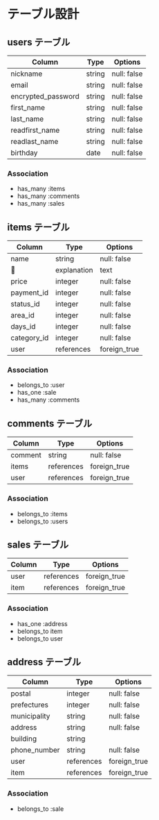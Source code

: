 # テーブル設計

## users テーブル

| Column             | Type    | Options     |
| ------------------ | ------- | ----------- |
| nickname           | string  | null: false |
| email              | string  | null: false |
| encrypted_password | string  | null: false |
| first_name         | string  | null: false |
| last_name          | string  | null: false |
| readfirst_name     | string  | null: false |
| readlast_name      | string  | null: false |
| birthday           | date    | null: false |

### Association

- has_many :items
- has_many :comments
- has_many :sales


## items テーブル

| Column         | Type       | Options     |
| -------------- | ---------- | ----------- |
| name           | string     | null: false |
| explanation    | text       | null: false |
| price          | integer    | null: false |
| payment_id     | integer    | null: false |
| status_id      | integer    | null: false |
| area_id        | integer    | null: false |
| days_id        | integer    | null: false |
| category_id    | integer    | null: false |
| user           | references | foreign_true            |

### Association
- belongs_to :user
- has_one :sale
- has_many :comments


## comments テーブル

| Column   | Type       | Options      |
| -------- | ---------- | ------------ |
| comment  | string     | null: false  | 
| items    | references | foreign_true |
| user     | references | foreign_true |


### Association
- belongs_to :items
- belongs_to :users


## sales テーブル

| Column         | Type       | Options      |
| -------------- | ---------- | ------------ |
| user           | references | foreign_true | 
| item           | references | foreign_true |

### Association
- has_one :address
- belongs_to item
- belongs_to user


## address テーブル

| Column         | Type       | Options      |
| -------------- | ---------- | ------------ |
| postal         | integer    | null: false  |
| prefectures    | integer    | null: false  |
| municipality   | string     | null: false  |
| address        | string     | null: false  |
| building       | string     |              |
| phone_number   | string     | null: false  |
| user           | references | foreign_true |
| item           | references | foreign_true |

### Association
- belongs_to :sale
